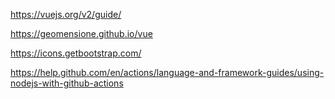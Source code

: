 https://vuejs.org/v2/guide/

https://geomensione.github.io/vue

https://icons.getbootstrap.com/

https://help.github.com/en/actions/language-and-framework-guides/using-nodejs-with-github-actions

